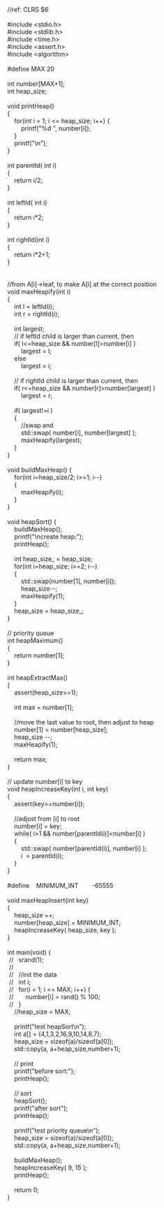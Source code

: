 <div>//ref: CLRS $6<br /><br />#include &lt;stdio.h&gt; <br />#include &lt;stdlib.h&gt; <br />#include &lt;time.h&gt; <br />#include &lt;assert.h&gt; <br />#include &lt;algorithm&gt; <br /><br />#define MAX 20<br /><br />int number[MAX+1];<br />int heap_size;<br /><br />void printHeap()<br />{<br />&nbsp;&nbsp; &nbsp;for(int i = 1; i &lt;= heap_size; i++) { <br />&nbsp;&nbsp;&nbsp;&nbsp;&nbsp;&nbsp;&nbsp; printf("%d ", number[i]); <br />&nbsp;&nbsp;&nbsp; } <br />&nbsp;&nbsp; &nbsp;printf("\n");<br />}<br /><br />int parentId( int i) <br />{<br />&nbsp;&nbsp; &nbsp;return i/2;<br />}<br /><br />int leftId( int i) <br />{<br />&nbsp;&nbsp; &nbsp;return i*2;<br />}<br /><br />int rightId(int i) <br />{<br />&nbsp;&nbsp; &nbsp;return i*2+1;<br />}<br /><br /><br />//from A[i]-&gt;leaf, to make A[i] at the correct position<br />void maxHeapify(int i) <br />{<br />&nbsp;&nbsp; &nbsp;int l = leftId(i);<br />&nbsp;&nbsp; &nbsp;int r = rightId(i);<br />&nbsp;&nbsp; &nbsp;<br />&nbsp;&nbsp; &nbsp;int largest;<br />&nbsp;&nbsp; &nbsp;// if leftId child is larger than current, then <br />&nbsp;&nbsp; &nbsp;if( l&lt;=heap_size &amp;&amp; number[l]&gt;number[i] )<br />&nbsp;&nbsp; &nbsp;&nbsp;&nbsp; &nbsp;largest = l;<br />&nbsp;&nbsp; &nbsp;else<br />&nbsp;&nbsp; &nbsp;&nbsp;&nbsp; &nbsp;largest = i;<br />&nbsp;&nbsp; &nbsp;&nbsp;&nbsp; &nbsp;<br />&nbsp;&nbsp; &nbsp;// if rightId child is larger than current, then <br />&nbsp;&nbsp; &nbsp;if( r&lt;=heap_size &amp;&amp; number[r]&gt;number[largest] )<br />&nbsp;&nbsp; &nbsp;&nbsp;&nbsp; &nbsp;largest = r;<br />&nbsp;&nbsp; &nbsp;<br />&nbsp;&nbsp; &nbsp;if( largest!=i )&nbsp;&nbsp; &nbsp;<br />&nbsp;&nbsp; &nbsp;{<br />&nbsp;&nbsp; &nbsp;&nbsp;&nbsp; &nbsp;//swap and <br />&nbsp;&nbsp; &nbsp;&nbsp;&nbsp; &nbsp;std::swap( number[i], number[largest] );<br />&nbsp;&nbsp; &nbsp;&nbsp;&nbsp; &nbsp;maxHeapify(largest);<br />&nbsp;&nbsp; &nbsp;}<br />}<br /><br />void buildMaxHeap() { <br />&nbsp;&nbsp;&nbsp; for(int i=heap_size/2; i&gt;=1; i--)<br />&nbsp;&nbsp; &nbsp;{<br />&nbsp;&nbsp; &nbsp;&nbsp;&nbsp; &nbsp;maxHeapify(i);<br />&nbsp;&nbsp; &nbsp;}<br />} <br /><br />void heapSort() { <br />&nbsp;&nbsp;&nbsp; buildMaxHeap();<br />&nbsp;&nbsp; &nbsp;printf("\ncreate heap:"); <br />&nbsp;&nbsp; &nbsp;printHeap();<br />&nbsp;&nbsp; &nbsp;<br />&nbsp;&nbsp; &nbsp;int heap_size_ = heap_size;<br />&nbsp;&nbsp; &nbsp;for(int i=heap_size; i&gt;=2; i--)<br />&nbsp;&nbsp; &nbsp;{<br />&nbsp;&nbsp; &nbsp;&nbsp;&nbsp; &nbsp;std::swap(number[1], number[i]);<br />&nbsp;&nbsp; &nbsp;&nbsp;&nbsp; &nbsp;heap_size--;<br />&nbsp;&nbsp; &nbsp;&nbsp;&nbsp; &nbsp;maxHeapify(1);<br />&nbsp;&nbsp; &nbsp;}<br />&nbsp;&nbsp; &nbsp;heap_size = heap_size_;<br />} <br /><br />// priority queue<br />int heapMaximum()<br />{<br />&nbsp;&nbsp; &nbsp;return number[1];<br />}<br /><br />int heapExtractMax()<br />{<br />&nbsp;&nbsp; &nbsp;assert(heap_size&gt;=1);<br /><br />&nbsp;&nbsp; &nbsp;int max = number[1];<br /><br />&nbsp;&nbsp; &nbsp;//move the last value to root, then adjust to heap<br />&nbsp;&nbsp; &nbsp;number[1] = number[heap_size];<br />&nbsp;&nbsp; &nbsp;heap_size --;<br />&nbsp;&nbsp; &nbsp;maxHeapify(1);<br /><br />&nbsp;&nbsp; &nbsp;return max;<br />}<br /><br />// update number[i] to key<br />void heapIncreaseKey(int i, int key)<br />{<br />&nbsp;&nbsp; &nbsp;assert(key&gt;=number[i]);<br /><br />&nbsp;&nbsp; &nbsp;//adjust from [i] to root<br />&nbsp;&nbsp; &nbsp;number[i] = key;<br />&nbsp;&nbsp; &nbsp;while( i&gt;1 &amp;&amp; number[parentId(i)]&lt;number[i] )<br />&nbsp;&nbsp; &nbsp;{<br />&nbsp;&nbsp; &nbsp;&nbsp;&nbsp; &nbsp;std::swap( number[parentId(i)], number[i] );<br />&nbsp;&nbsp; &nbsp;&nbsp;&nbsp; &nbsp;i&nbsp; = parentId(i);<br />&nbsp;&nbsp; &nbsp;}<br />}<br /><br />#define&nbsp;&nbsp; &nbsp;MINIMUM_INT&nbsp;&nbsp; &nbsp;&nbsp;&nbsp; &nbsp;-65555<br /><br />void maxHeapInsert(int key)<br />{<br />&nbsp;&nbsp; &nbsp;heap_size ++;<br />&nbsp;&nbsp; &nbsp;number[heap_size] = MINIMUM_INT;<br />&nbsp;&nbsp; &nbsp;heapIncreaseKey( heap_size, key );<br />}<br /><br />int main(void) { <br />&nbsp;//&nbsp;&nbsp; srand(1); <br />&nbsp;//&nbsp; &nbsp;<br />&nbsp;//&nbsp;&nbsp; //init the data<br />&nbsp;//&nbsp;&nbsp; int i;<br />&nbsp;//&nbsp;&nbsp; for(i = 1; i &lt;= MAX; i++) { <br />&nbsp;//&nbsp;&nbsp;&nbsp;&nbsp;&nbsp;&nbsp; number[i] = rand() % 100; <br />&nbsp;//&nbsp;&nbsp; } <br />&nbsp;&nbsp; &nbsp;//heap_size = MAX;<br />&nbsp;&nbsp; &nbsp;<br />&nbsp;&nbsp; &nbsp;printf("test heapSort\n");<br />&nbsp;&nbsp; &nbsp;int a[] = {4,1,3,2,16,9,10,14,8,7};<br />&nbsp;&nbsp; &nbsp;heap_size = sizeof(a)/sizeof(a[0]);<br />&nbsp;&nbsp; &nbsp;std::copy(a, a+heap_size,number+1);<br />&nbsp;&nbsp; &nbsp;<br />&nbsp;&nbsp; &nbsp;// print<br />&nbsp;&nbsp; &nbsp;printf("before sort:"); <br />&nbsp;&nbsp; &nbsp;printHeap();<br />&nbsp;&nbsp; &nbsp;<br />&nbsp;&nbsp; &nbsp;// sort<br />&nbsp;&nbsp;&nbsp; heapSort(); <br />&nbsp;&nbsp;&nbsp; printf("after sort"); <br />&nbsp;&nbsp; &nbsp;printHeap();<br /><br />&nbsp;&nbsp; &nbsp;printf("test priority queue\n");<br />&nbsp;&nbsp; &nbsp;heap_size = sizeof(a)/sizeof(a[0]);<br />&nbsp;&nbsp; &nbsp;std::copy(a, a+heap_size,number+1);<br /><br />&nbsp;&nbsp; &nbsp;buildMaxHeap();<br />&nbsp;&nbsp; &nbsp;heapIncreaseKey( 9, 15 );<br />&nbsp;&nbsp; &nbsp;printHeap();<br /><br />&nbsp;&nbsp;&nbsp; return 0; <br />} <br /></div>